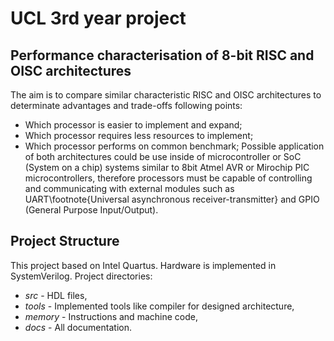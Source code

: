 # UCL 3rd year project

## Performance characterisation of 8-bit RISC and OISC architectures

The aim is to compare similar characteristic RISC and OISC architectures to determinate advantages and trade-offs following points:
* Which processor is easier to implement and expand;
* Which processor requires less resources to implement;
* Which processor performs on common benchmark;
Possible application of both architectures could be use inside of microcontroller or SoC (System on a chip) systems similar to 8bit Atmel AVR or Mirochip PIC microcontrollers, therefore processors must be capable of controlling and communicating with external modules such as UART\footnote{Universal asynchronous receiver-transmitter} and GPIO (General Purpose Input/Output).

## Project Structure
This project based on Intel Quartus. Hardware is implemented in SystemVerilog.
Project directories:
* *src* - HDL files,
* *tools* - Implemented tools like compiler for designed architecture,
* *memory* - Instructions and machine code,
* *docs* - All documentation.


